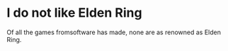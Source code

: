 # I do not like Elden Ring

Of all the games fromsoftware has made, none are as renowned as Elden Ring. 

